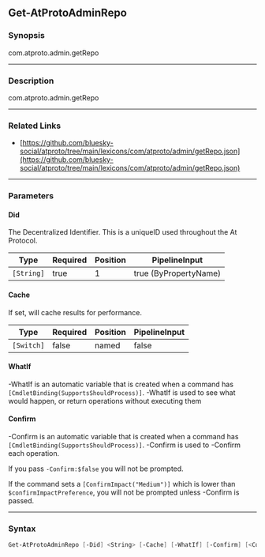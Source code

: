 Get-AtProtoAdminRepo
--------------------




### Synopsis
com.atproto.admin.getRepo



---


### Description

com.atproto.admin.getRepo



---


### Related Links
* [https://github.com/bluesky-social/atproto/tree/main/lexicons/com/atproto/admin/getRepo.json](https://github.com/bluesky-social/atproto/tree/main/lexicons/com/atproto/admin/getRepo.json)





---


### Parameters
#### **Did**

The Decentralized Identifier.  This is a uniqueID used throughout the At Protocol.






|Type      |Required|Position|PipelineInput        |
|----------|--------|--------|---------------------|
|`[String]`|true    |1       |true (ByPropertyName)|



#### **Cache**

If set, will cache results for performance.






|Type      |Required|Position|PipelineInput|
|----------|--------|--------|-------------|
|`[Switch]`|false   |named   |false        |



#### **WhatIf**
-WhatIf is an automatic variable that is created when a command has ```[CmdletBinding(SupportsShouldProcess)]```.
-WhatIf is used to see what would happen, or return operations without executing them
#### **Confirm**
-Confirm is an automatic variable that is created when a command has ```[CmdletBinding(SupportsShouldProcess)]```.
-Confirm is used to -Confirm each operation.

If you pass ```-Confirm:$false``` you will not be prompted.


If the command sets a ```[ConfirmImpact("Medium")]``` which is lower than ```$confirmImpactPreference```, you will not be prompted unless -Confirm is passed.



---


### Syntax
```PowerShell
Get-AtProtoAdminRepo [-Did] <String> [-Cache] [-WhatIf] [-Confirm] [<CommonParameters>]
```

